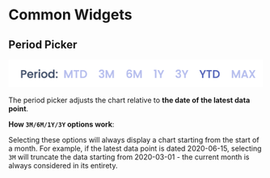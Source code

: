 # Common Widgets

## Period Picker

![Period Picker](../images/period-picker.png)

The period picker adjusts the chart relative to **the date of the latest data point**.

**How `3M/6M/1Y/3Y` options work**:

Selecting these options will always display a chart starting from the start of a month. For example, if the latest data point is dated 2020-06-15, selecting `3M` will truncate the data starting from 2020-03-01 - the current month is always considered in its entirety.
